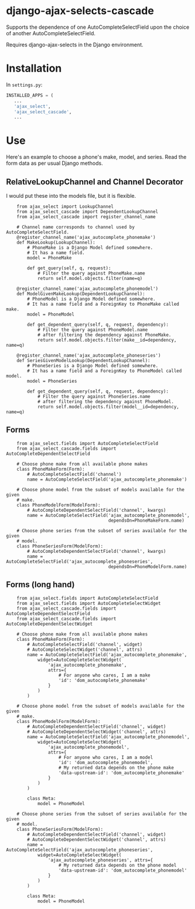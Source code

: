 # django-ajax-selects-cascade

Supports the dependence of one AutoCompleteSelectField upon the choice of
another AutoCompleteSelectField.

Requires django-ajax-selects in the Django environment.

# Installation

In `settings.py`:
``` python
INSTALLED_APPS = (
   ...
   'ajax_select',
   'ajax_select_cascade',
   ...
```

# Use

Here's an example to choose a phone's make, model, and series.
Read the form data as per usual Django methods.

## RelativeLookupChannel and Channel Decorator

I would put these into the models file, but it is flexible.

        from ajax_select import LookupChannel
        from ajax_select_cascade import DependentLookupChannel
        from ajax_select_cascade import register_channel_name

        # Channel name corresponds to channel used by AutoCompleteSelectField.
        @register_channel_name('ajax_autocomplete_phonemake')
        def MakeLookup(LookupChannel):
            # PhoneMake is a Django Model defined somewhere.
            # It has a name field.
            model = PhoneMake

            def get_query(self, q, request):
                # Filter the query against PhoneMake.name
                return self.model.objects.filter(name=q)

        @register_channel_name('ajax_autocomplete_phonemodel')
        def ModelGivenMakeLookup(DependentLookupChannel):
            # PhoneModel is a Django Model defined somewhere.
            # It has a name field and a ForeignKey to PhoneMake called make.
            model = PhoneModel

            def get_dependent_query(self, q, request, dependency):
                # Filter the query against PhoneModel.name
                # after filtering the dependency against PhoneMake.
                return self.model.objects.filter(make__id=dependency, name=q)

        @register_channel_name('ajax_autocomplete_phoneseries')
        def SeriesGivenModelLookup(DependentLookupChannel):
            # PhoneSeries is a Django Model defined somewhere.
            # It has a name field and a ForeignKey to PhoneModel called model.
            model = PhoneSeries

            def get_dependent_query(self, q, request, dependency):
                # Filter the query against PhoneSeries.name
                # after filtering the dependency against PhoneModel.
                return self.model.objects.filter(model__id=dependency, name=q)

## Forms

        from ajax_select.fields import AutoCompleteSelectField
        from ajax_select_cascade.fields import AutoCompleteDependentSelectField

        # Choose phone make from all available phone makes
        class PhoneMakeForm(Form):
            # AutoCompleteSelectField('channel')
            name = AutoCompleteSelectField('ajax_autocomplete_phonemake')

        # Choose phone model from the subset of models available for the given
        # make.
        class PhoneModelForm(ModelForm):
            # AutoCompleteDependentSelectField('channel', kwargs)
            name = AutoCompleteSelectField('ajax_autocomplete_phonemodel',
                                           dependsOn=PhoneMakeForm.name)

        # Choose phone series from the subset of series available for the given
        # model.
        class PhoneSeriesForm(ModelForm):
            # AutoCompleteDependentSelectField('channel', kwargs)
            name = AutoCompleteSelectField('ajax_autocomplete_phoneseries',
                                           dependsOn=PhoneModelForm.name)

## Forms (long hand)

        from ajax_select.fields import AutoCompleteSelectField
        from ajax_select.fields import AutoCompleteSelectWidget
        from ajax_select_cascade.fields import AutoCompleteDependentSelectField
        from ajax_select_cascade.fields import AutoCompleteDependentSelectWidget
        
        # Choose phone make from all available phone makes
        class PhoneMakeForm(Form):
            # AutoCompleteSelectField('channel', widget)
            # AutoCompleteSelectWidget('channel', attrs)
            name = AutoCompleteSelectField('ajax_autocomplete_phonemake',
                widget=AutoCompleteSelectWidget(
                    'ajax_autocomplete_phonemake',
                    attrs={
                        # For anyone who cares, I am a make
                        'id': 'dom_autocomplete_phonemake'
                    }
                )
            )
        
        # Choose phone model from the subset of models available for the given
        # make.
        class PhoneModelForm(ModelForm):
            # AutoCompleteDependentSelectField('channel', widget)
            # AutoCompleteDependentSelectWidget('channel', attrs)
            name = AutoCompleteSelectField('ajax_autocomplete_phonemodel',
                widget=AutoCompleteSelectWidget(
                    'ajax_autocomplete_phonemodel',
                    attrs={
                        # For anyone who cares, I am a model
                        'id': 'dom_autocomplete_phonemodel',
                        # My returned data depends on the phone make
                        'data-upstream-id': 'dom_autocomplete_phonemake'
                    }
                )
            )
        
            class Meta:
                model = PhoneModel
        
        # Choose phone series from the subset of series available for the given
        # model.
        class PhoneSeriesForm(ModelForm):
            # AutoCompleteDependentSelectField('channel', widget)
            # AutoCompleteDependentSelectWidget('channel', attrs)
            name = AutoCompleteSelectField('ajax_autocomplete_phoneseries',
                widget=AutoCompleteSelectWidget(
                    'ajax_autocomplete_phoneseries', attrs={
                        # My returned data depends on the phone model
                        'data-upstream-id': 'dom_autocomplete_phonemodel'
                    }
                )
            )
        
            class Meta:
                model = PhoneModel
